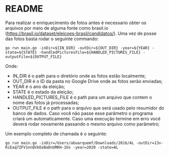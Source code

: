 # README

Para realizar o enriquecimento de fotos antes é necessario obter os arquivos por meio de alguma fonte como brasil.io (https://brasil.io/dataset/eleicoes-brasil/candidatos/). Uma vez de posse das fotos basta rodar o seguinte commando:
```
go run main.go -inDir=${IN_DIR} -outDir=${OUT_DIR} -year=${YEAR} -state=${STATE} -handledPicturesFile=${HANDLED_PICTURES_FILE} -outputFile=${OUTPUT_FILE}
```

Onde:
+ IN_DIR é o path para o diretório onde as fotos estão localmente;
+ OUT_DIR é o ID da pasta no Google Drive onde as fotos serão enviadas;
+ YEAR é o ano da eleição;
+ STATE é o estado da eleição;
+ HANDLED_PICTURES_FILE é o path para um arquivo que contem o nome das fotos já processadas;
+ OUTPUT_FILE é o path para o arquivo que será usado pelo resumidor do banco de dados. Caso você não passe esse parâmetro o programa criará um automaticamente. Caso uma execução termine em erro vocé deverá rodar novamente passando o mesmo arquivo como parâmetro;

Um exemplo completo de chamada é o seguinte:

```
go run main.go -inDir=/Users/abuarquemf/Downloads/2016/AL -outDir=13v-RiEaq7ZFV1nnQVkEeBaDnUMKH-2Us -year=2020 -state=AL 
```
